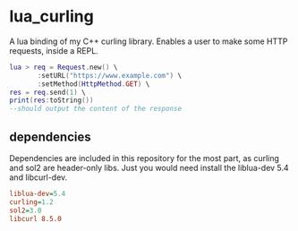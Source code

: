 # lua_curling
A lua binding of my C++ curling library. Enables a user to make some HTTP requests, inside a REPL.


```lua
lua > req = Request.new() \
       :setURL("https://www.example.com") \
       :setMethod(HttpMethod.GET) \
res = req.send(1) \
print(res:toString())
--should output the content of the response
```

## dependencies
Dependencies are included in this repository for the most part, as curling and sol2 are header-only libs.
Just you would need install the liblua-dev 5.4 and libcurl-dev.
```ini
liblua-dev=5.4
curling=1.2
sol2=3.0
libcurl 8.5.0
```
